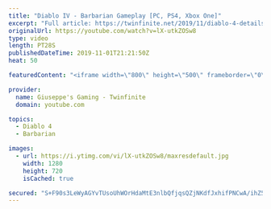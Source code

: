 ```yaml
---
title: "Diablo IV - Barbarian Gameplay [PC, PS4, Xbox One]"
excerpt: "Full article: https://twinfinite.net/2019/11/diablo-4-details videos/ Recorded from Blizzcon livestream: https://blizzcon.com/en-us/watch."
originalUrl: https://youtube.com/watch?v=lX-utkZOSw8
type: video
length: PT28S
publishedDateTime: 2019-11-01T21:21:50Z
heat: 50

featuredContent: "<iframe width=\"800\" height=\"500\" frameborder=\"0\" src=\"https://www.youtube.com/embed/lX-utkZOSw8\" allow=\"accelerometer; autoplay; encrypted-media; gyroscope; picture-in-picture\" allowfullscreen></iframe>"

provider:
  name: Giuseppe's Gaming - Twinfinite
  domain: youtube.com

topics:
  - Diablo 4
  - Barbarian

images:
  - url: https://i.ytimg.com/vi/lX-utkZOSw8/maxresdefault.jpg
    width: 1280
    height: 720
    isCached: true

secured: "S+F90s3LeWyAGYvTUsoUhWOrHdaMtE3nlbQfjqsQZjNKdfJxhifPNCwA/ihZ5MoUUEuT1GrebdqKn1IYozxD7/LvniEcIqMXpIE6ENMWeVrc6Dtt3FWoe3IQZbBJKnqEdZpAxdQYZVTaM9r9aJhJg489dWaISClIVHCAdVdmeszoC+YfZ9zw1H8N9H92Qh4RDZyOK9aSjZaLNrthmJxfJcnvhCHhQ8PE3/wNQQIJFRivZmmDVA5mx9AXJh85H+dDJCMJW8tDs/zzpxTJIl0ZWEfnW9nnCkRmY3GYHo480Q/x4UuvsmEKLDIaJHwOCZlgZ0N2xGWVjIQdsn+Rtpabf0deG2fvgguA8OjazVBgf0aLZ8n1IlgE+oUp97kRpM/DnsCarjK/DNg4f0ZP2pztRXtECbVndsMoTI7NAoPN5No=;0wSIZrVmNZNcUSCEIPjYMA=="
---
```


